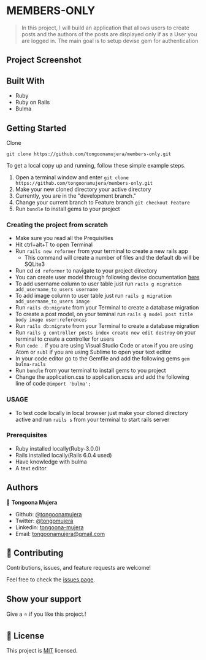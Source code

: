 # MEMBERS-ONLY
> In this project, I will build an application that allows users to create posts and the authors of the posts are displayed only if as a User you are logged in. The main goal is to setup devise gem for authentication
## Project Screenshot
## Built With

- Ruby
- Ruby on Rails
- Bulma

## Getting Started

Clone

```git
git clone https://github.com/tongoonamujera/members-only.git
```

To get a local copy up and running, follow these simple example steps.

1. Open a terminal window and enter `git clone https://github.com/tongoonamujera/members-only.git`
2. Make your new cloned directory your active directory
3. Currently, you are in the "development branch."
4. Change your current branch to Feature branch `git checkout Feature`
5. Run `bundle` to install gems to your project


### Creating the project from scratch
- Make sure you read all the Prequisities
- Hit ctrl+alt+T to open Terminal 
- Run `rails new reformer` from your terminal to create a new rails app
  - This command will create a number of files and the default db will be SQLite3
- Run cd `cd reformer` to navigate to your project directory
- You can create user model through following devise documentation [here](https://github.com/heartcombo/devise)
- To add username column to user table just run `rails g migration add_username_to_users username`
- To add image column to user table just run `rails g migration add_username_to_users image`
- Run `rails db:migrate` from your Terminal to create a database migration
- To create a post model, on your teminal run `rails g model post title body image user:references`
- Run `rails db:migrate` from your Terminal to create a database migration
- Run `rails g controller posts index create new edit destroy` on your terminal to create a controller for users
- Run `code .` if you are using Visual Studio Code or `atom` if you are using Atom or `subl` if you are using Sublime to open your text editor
- In your code editor go to the Gemfile and add the following gems `gem bulma-rails`
- Run `bundle` from your terminal to install gems to you project
- Change the application.css to application.scss and add the following line of code `@import 'bulma';`

### USAGE 
- To test code locally in local browser just make your cloned directory active and run `rails s` from your terminal to start rails server

### Prerequisites

- Ruby installed locally(Ruby-3.0.0)
- Rails installed locally(Rails 6.0.4 used)
- Have knowledge with bulma
- A text editor

## Authors
👤 **Tongoona Mujera**

- Github: [@tongoonamujera](https://github.com/tongoonamujera)
- Twitter: [@tongomujera](https://twitter.com/tongomujera)
- Linkedin: [tongoona-mujera](https://www.linkedin.com/in/tongoona-mujera-125604162/)
- Email:  tongoonamujera@gmail.com

## 🤝 Contributing

Contributions, issues, and feature requests are welcome!

Feel free to check the [issues page](../../issues/).

## Show your support

Give a ⭐️ if you like this project.!

## 📝 License

This project is [MIT](LICENCE) licensed.